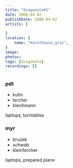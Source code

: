 ```yaml
---
title: "diagonale#1"
date: 2008-04-02
publishDate: 2008-04-02
artists: [
    
]
location: {
    name: "kunsthause_graz",
}
image:
photos:
tags: [diagonale]
recordings: []
---
```

### pdt
- kutin 
- lercher 
- blechmann

laptops, turntables	 
 	 
### myr
- bruzek 
- schwab 
- kleinfercher
 
laptops, prepared piano	 
 
